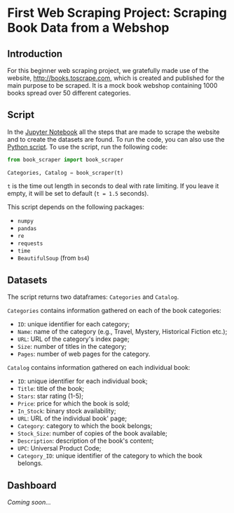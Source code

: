 # First Web Scraping Project: Scraping Book Data from a Webshop

## Introduction
For this beginner web scraping project, we gratefully made use of the website, http://books.toscrape.com, which is created and published for the main purpose to be scraped. It is a mock book webshop containing 1000 books spread over 50 different categories. 

## Script
In the [Jupyter Notebook](https://github.com/manalelabdellaoui/books-to-scrape/blob/main/web_scraping.ipynb) all the steps that are made to scrape the website and to create the datasets are found. To run the code, you can also use the [Python script](https://github.com/manalelabdellaoui/books-to-scrape/blob/main/book_scraper.py). To use the script, run the following code:

```python 
from book_scraper import book_scraper
    
Categories, Catalog = book_scraper(t)
```

`t` is the time out length in seconds to deal with rate limiting. If you leave it empty, it will be set to default (`t = 1.5` seconds).

This script depends on the following packages:
- `numpy`
- `pandas`
- `re`
- `requests`
- `time`
- `BeautifulSoup` (from `bs4`)

## Datasets
The script returns two dataframes: `Categories` and `Catalog`. 

`Categories` contains information gathered on each of the book categories:
- `ID`: unique identifier for each category;
- `Name`: name of the category (e.g., Travel, Mystery, Historical Fiction etc.);
- `URL`: URL of the category's index page;
- `Size`: number of titles in the category;
- `Pages`: number of web pages for the category.

`Catalog` contains information gathered on each individual book:
- `ID`: unique identifier for each individual book;
- `Title`: title of the book;
- `Stars`: star rating (1-5);
- `Price`: price for which the book is sold;
- `In_Stock`: binary stock availability;
- `URL`: URL of the individual book' page;
- `Category`: category to which the book belongs;
- `Stock_Size`: number of copies of the book available;
- `Description`: description of the book's content;
- `UPC`: Universal Product Code;
- `Category_ID`: unique identifier of the category to which the book belongs.

## Dashboard
*Coming soon...*
